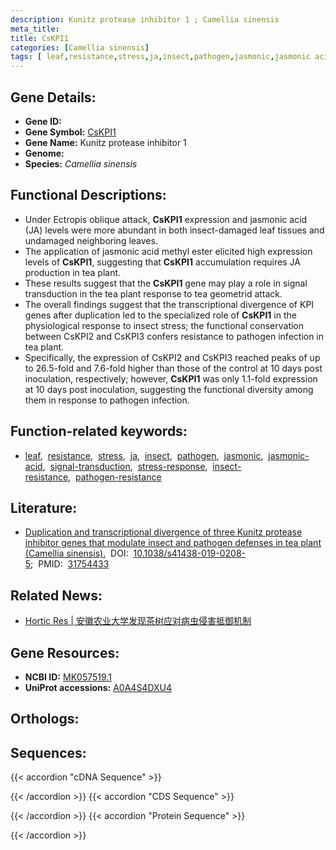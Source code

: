 ```yaml
---
description: Kunitz protease inhibitor 1 ; Camellia sinensis
meta_title:
title: CsKPI1
categories: [Camellia sinensis]
tags: [ leaf,resistance,stress,ja,insect,pathogen,jasmonic,jasmonic acid,signal transduction,stress response,insect resistance,pathogen resistance ]
---
```


## Gene Details:
- **Gene ID:** []()
- **Gene Symbol:** <u>CsKPI1</u>
- **Gene Name:** Kunitz protease inhibitor 1
- **Genome:** 
- **Species:** *Camellia sinensis*

## Functional Descriptions:
   - Under Ectropis oblique attack, **CsKPI1** expression and jasmonic acid (JA) levels were more abundant in both insect-damaged leaf tissues and undamaged neighboring leaves.
   - The application of jasmonic acid methyl ester elicited high expression levels of **CsKPI1**, suggesting that **CsKPI1** accumulation requires JA production in tea plant.
   - These results suggest that the **CsKPI1** gene may play a role in signal transduction in the tea plant response to tea geometrid attack.
   - The overall findings suggest that the transcriptional divergence of KPI genes after duplication led to the specialized role of **CsKPI1** in the physiological response to insect stress; the functional conservation between CsKPI2 and CsKPI3 confers resistance to pathogen infection in tea plant.
   - Specifically, the expression of CsKPI2 and CsKPI3 reached peaks of up to 26.5-fold and 7.6-fold higher than those of the control at 10 days post inoculation, respectively; however, **CsKPI1** was only 1.1-fold expression at 10 days post inoculation, suggesting the functional diversity among them in response to pathogen infection.

## Function-related keywords:
   - [leaf](/tags/leaf/),&nbsp;&nbsp;[resistance](/tags/resistance/),&nbsp;&nbsp;[stress](/tags/stress/),&nbsp;&nbsp;[ja](/tags/ja/),&nbsp;&nbsp;[insect](/tags/insect/),&nbsp;&nbsp;[pathogen](/tags/pathogen/),&nbsp;&nbsp;[jasmonic](/tags/jasmonic/),&nbsp;&nbsp;[jasmonic-acid](/tags/jasmonic-acid/),&nbsp;&nbsp;[signal-transduction](/tags/signal-transduction/),&nbsp;&nbsp;[stress-response](/tags/stress-response/),&nbsp;&nbsp;[insect-resistance](/tags/insect-resistance/),&nbsp;&nbsp;[pathogen-resistance](/tags/pathogen-resistance/)

## Literature:
   - [Duplication and transcriptional divergence of three Kunitz protease inhibitor genes that modulate insect and pathogen defenses in tea plant (Camellia sinensis).](https://www.doi.org/10.1038/s41438-019-0208-5)&nbsp;&nbsp;DOI:&nbsp;&nbsp;[10.1038/s41438-019-0208-5](https://www.doi.org/10.1038/s41438-019-0208-5);&nbsp;&nbsp;PMID:&nbsp;&nbsp;[31754433](https://pubmed.ncbi.nlm.nih.gov/31754433/)

## Related News:
   - [Hortic Res | 安徽农业大学发现茶树应对病虫侵害抵御机制](https://mp.weixin.qq.com/s?__biz=MzU3ODY3MDM0NA==&mid=2247493022&idx=4&sn=1259ef4dd33f9da271440fe987c57fab&chksm=fd737ff9ca04f6effe49bdc9af2b06711628eafb7d37d0baa7e356ffcf346623c17cd0a9eaef&scene=27#wechat_redirect)

## Gene Resources:
- **NCBI ID:**  [MK057519.1](https://www.ncbi.nlm.nih.gov/search/all/?term=MK057519.1)
- **UniProt accessions:**  [A0A4S4DXU4](https://www.uniprot.org/uniprotkb/A0A4S4DXU4/entry)

## Orthologs:

## Sequences:
{{< accordion "cDNA Sequence" >}}

{{< /accordion >}}
{{< accordion "CDS Sequence" >}}

{{< /accordion >}}
{{< accordion "Protein Sequence" >}}

{{< /accordion >}}
